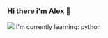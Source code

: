 ### Hi there i'm Alex 👋

<img src="https://disk.yandex.ru/i/IWBVr5_ZFv0p5w"> I'm currently learning: python 

